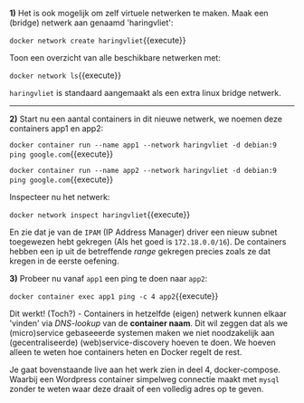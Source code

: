 **1)** Het is ook mogelijk om zelf virtuele netwerken te maken. Maak een (bridge) netwerk aan genaamd 'haringvliet':

`docker network create haringvliet`{{execute}}

Toon een overzicht van alle beschikbare netwerken met:

`docker network ls`{{execute}}

`haringvliet` is standaard aangemaakt als een extra linux bridge netwerk.

---

**2)** Start nu een aantal containers in dit nieuwe netwerk, we noemen deze containers app1 en app2:

`docker container run --name app1 --network haringvliet -d debian:9 ping google.com`{{execute}}

`docker container run --name app2 --network haringvliet -d debian:9 ping google.com`{{execute}}

Inspecteer nu het netwerk:

`docker network inspect haringvliet`{{execute}} 

En zie dat je van de `IPAM` (IP Address Manager) driver een nieuw subnet toegewezen hebt gekregen (Als het goed is `172.18.0.0/16`). De containers hebben een ip uit de betreffende *range* gekregen precies zoals ze dat kregen in de eerste oefening.

**3)** Probeer nu vanaf `app1` een ping te doen naar `app2`:

`docker container exec app1 ping -c 4 app2`{{execute}}

Dit werkt! (Toch?) - Containers in hetzelfde (eigen) netwerk kunnen elkaar 'vinden' via *DNS-lookup* van de **container naam**. Dit wil zeggen dat als we (micro)service gebaseeerde systemen maken we niet noodzakelijk aan (gecentraliseerde) (web)service-discovery hoeven te doen. We hoeven alleen te weten hoe containers heten en Docker regelt de rest. 

Je gaat bovenstaande live aan het werk zien in deel 4, docker-compose. Waarbij een Wordpress container simpelweg connectie maakt met `mysql` zonder te weten waar deze draait of een volledig adres op te geven.
